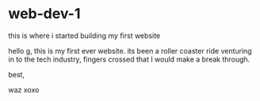 # web-dev-1
this is where i started building my first website

hello g, this is my first ever website. its been a roller coaster ride venturing in to the tech industry, fingers crossed that I would make a break through.

best,

waz xoxo
